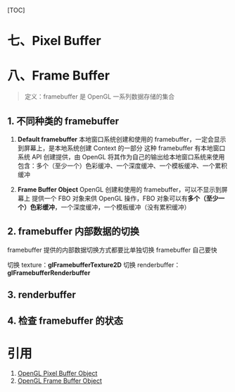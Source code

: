 [TOC]

# 七、Pixel Buffer






# 八、Frame Buffer

> 定义：framebuffer 是 OpenGL 一系列数据存储的集合

## 1. 不同种类的 framebuffer

1. **Default framebuffer**
   本地窗口系统创建和使用的 framebuffer，一定会显示到屏幕上，是本地系统创建 Context 的一部分
   这种 framebuffer 有本地窗口系统 API 创建提供，由 OpenGL 将其作为自己的输出给本地窗口系统来使用
   包含：多个（至少一个）色彩缓冲、一个深度缓冲、一个模板缓冲、一个累积缓冲

  2. **Frame Buffer Object**
     OpenGL 创建和使用的 framebuffer，可以不显示到屏幕上
     提供一个 FBO 对象来供 OpenGL 操作，FBO 对象可以有**多个（至少一个）色彩缓冲**，一个深度缓冲，一个模板缓冲（没有累积缓冲）



## 2. framebuffer 内部数据的切换

framebuffer 提供的内部数据切换方式都要比单独切换 framebuffer 自己要快

切换 texture：**glFramebufferTexture2D**
切换 renderbuffer：**glFramebufferRenderbuffer**




## 3. renderbuffer





## 4. 检查 framebuffer 的状态



# 引用

1. [OpenGL Pixel Buffer Object](http://www.songho.ca/opengl/gl_pbo.html)
2. [OpenGL Frame Buffer Object](http://www.songho.ca/opengl/gl_fbo.html)